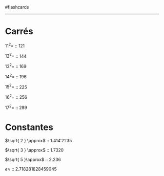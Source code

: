 #flashcards 

----

# Carrés

$11^2=$ :: $121$
<!--SR:!2022-11-24,102,290-->
$12^2=$ :: $144$
<!--SR:!2023-03-05,179,270-->
$13^2=$ :: $169$
<!--SR:!2022-11-13,55,210-->
$14^2=$ :: 196
<!--SR:!2023-01-19,77,170-->
$15^2=$ :: 225
<!--SR:!2023-03-08,131,230-->
$16^2=$ :: $256$
<!--SR:!2022-11-08,88,270-->
$17^2=$ :: $289$
<!--SR:!2022-11-07,4,130-->

# Constantes

$\sqrt{ 2 } \approx$ :: $1.414'21'35$
<!--SR:!2023-04-06,207,290-->
$\sqrt{ 3 } \approx$ :: $1.7320$
<!--SR:!2023-03-31,165,270-->
$\sqrt{ 5 }\approx$ :: $2.236$
<!--SR:!2023-01-04,78,190-->

$e \approx$ :: $2.718281828459045$
<!--SR:!2022-11-07,87,270-->


